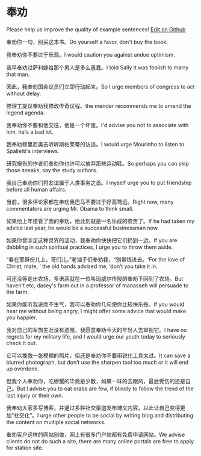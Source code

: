 # 奉劝

Please help us improve the quality of example sentences! [Edit on Github](https://github.com/jiyushe/jiyu-example-sentence-source/blob/main/chinese/fengquan.md)

<p><span class="chinese">奉劝你一句，别买这本书。</span><span class="english">Do yourself a favor, don't buy the book.</span></p>

<p><span class="chinese">我奉劝你不要过于乐观。</span><span class="english">I would caution you against undue optimism.</span></p>

<p><span class="chinese">我早奉劝过萨利嫁给那个男人是多么愚蠢。</span><span class="english">I told Sally it was foolish to marry that man.</span></p>

<p><span class="chinese">因此，我奉劝国会议员们立即行动起来。</span><span class="english">So I urge members of congress to act without delay.</span></p>

<p><span class="chinese">修理工提议奉劝我修改传奇议程。</span><span class="english">the mender recommends me to amend the legend agenda.</span></p>

<p><span class="chinese">我奉劝你不要和他交往，他是一个坏蛋。</span><span class="english">I'd advise you not to associate with him, he's a bad lot.</span></p>

<p><span class="chinese">我奉劝穆里尼奥去听听斯帕莱蒂的访谈。</span><span class="english">I would urge Mourinho to listen to Spalletti's interviews.</span></p>

<p><span class="chinese">研究报告的作者们奉劝你也许可以放弃那些运动鞋。</span><span class="english">So perhaps you can skip those sneaks, say the study authors.</span></p>

<p><span class="chinese">我自己奉劝你们将友谊置于人类事务之首。</span><span class="english">I myself urge you to put friendship before all human affairs.</span></p>

<p><span class="chinese">当前，很多评论家都在奉劝奥巴马不要过于好高骛远。</span><span class="english">Right now, many commentators are urging Mr. Obama to think small.</span></p>

<p><span class="chinese">如果他上年接管了我的奉劝，他此刻就是一名乐成的商贾了。</span><span class="english">If he had taken my advice last year, he would be a successful businessman now.</span></p>

<p><span class="chinese">如果你曾涉足这种灵界的活动，我奉劝你快快把它们扔到一边。</span><span class="english">If you are dabbling in such spiritual practices, I urge you to throw them aside.</span></p>

<p><span class="chinese">“看在耶稣份儿上，哥们儿，”老油子们奉劝我，“别带钱进去。</span><span class="english">‘For the love of Christ, mate, ’ the old hands advised me, ‘don’t you take it in.</span></p>

<p><span class="chinese">可还没等走出农场，多诺茜就在一位叫玛威尔传授的奉劝下回到了农场。</span><span class="english">But haven't etc, dasey's farm out in a professor of manasseh will persuade to the farm.</span></p>

<p><span class="chinese">如果你能听我说而不生气，我可以奉劝你几句使你比较快乐些。</span><span class="english">If you would hear me without being angry, I might offer some advice that would make you happier.</span></p>

<p><span class="chinese">我对自己的军旅生涯没有遗憾，我愿意奉劝今天的年轻人去审视它。</span><span class="english">I have no regrets for my military life, and I would urge our youth today to seriously check it out.</span></p>

<p><span class="chinese">它可以挽救一张模糊的照片，但还是奉劝你不要用锐化工具太过。</span><span class="english">It can save a blurred photograph, but don’t use the sharpen tool too much or it will end up overdone.</span></p>

<p><span class="chinese">但我个人奉劝你，吃螃蟹的毕竟是少数，如果一味的去跟风，最后受伤的还是自己。</span><span class="english">But I advise you to eat crabs are few, if blindly to follow the trend of the last injury or their own.</span></p>

<p><span class="chinese">我奉劝大家多写博客，并通过多种社交渠道发布博文内容，以此让自己变得更加“社交化”。</span><span class="english">I urge other people to be social by writing blog and distributing the content on multiple social networks.</span></p>

<p><span class="chinese">奉劝客户这样的网站别做，网上有很多门户站都有免费申请网站。</span><span class="english">We advise clients do not do such a site, there are many online portals are free to apply for station site.</span></p>

